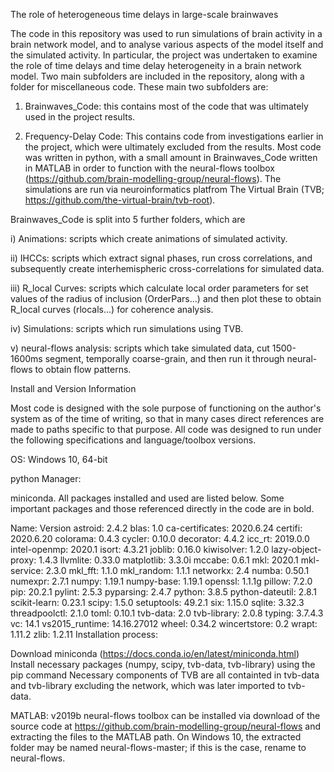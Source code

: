 The role of heterogeneous time delays in large-scale brainwaves

The code in this repository was used to run simulations of brain activity in a brain network model, and to analyse various aspects of the model itself and the simulated activity. In particular, the project was undertaken to examine the role of time delays and time delay heterogeneity in a brain network model. Two main subfolders are included in the repository, along with a folder for miscellaneous code. These main two subfolders are:

1. Brainwaves_Code: this contains most of the code that was ultimately used in the project results.

2. Frequency-Delay Code: This contains code from investigations earlier in the project, which were ultimately excluded from the results.
Most code was written in python, with a small amount in Brainwaves_Code written in MATLAB in order to function with the neural-flows toolbox (https://github.com/brain-modelling-group/neural-flows). The simulations are run via neuroinformatics platfrom The Virtual Brain (TVB; https://github.com/the-virtual-brain/tvb-root).

Brainwaves_Code is split into 5 further folders, which are

i) Animations: scripts which create animations of simulated activity.

ii) IHCCs: scripts which extract signal phases, run cross correlations, and subsequently create interhemispheric cross-correlations for simulated data.

iii) R_local Curves: scripts which calculate local order parameters for set values of the radius of inclusion (OrderPars...) and then plot these to obtain R_local curves (rlocals...) for coherence analysis.

iv) Simulations: scripts which run simulations using TVB.

v) neural-flows analysis: scripts which take simulated data, cut 1500-1600ms segment, temporally coarse-grain, and then run it through neural-flows to obtain flow patterns.

Install and Version Information

Most code is designed with the sole purpose of functioning on the author's system as of the time of writing, so that in many cases direct references are made to paths specific to that purpose. All code was designed to run under the following specifications and language/toolbox versions.

OS: Windows 10, 64-bit

python Manager:

miniconda. All packages installed and used are listed below. Some important packages and those referenced directly in the code are in bold.

Name: Version
astroid: 2.4.2
blas: 1.0
ca-certificates: 2020.6.24
certifi: 2020.6.20
colorama: 0.4.3
cycler: 0.10.0
decorator: 4.4.2
icc_rt: 2019.0.0
intel-openmp: 2020.1
isort: 4.3.21
joblib: 0.16.0
kiwisolver: 1.2.0
lazy-object-proxy: 1.4.3
llvmlite: 0.33.0
matplotlib: 3.3.0i
mccabe: 0.6.1
mkl: 2020.1
mkl-service: 2.3.0
mkl_fft: 1.1.0
mkl_random: 1.1.1
networkx: 2.4
numba: 0.50.1
numexpr: 2.7.1
numpy: 1.19.1
numpy-base: 1.19.1
openssl: 1.1.1g
pillow: 7.2.0
pip: 20.2.1
pylint: 2.5.3
pyparsing: 2.4.7
python: 3.8.5
python-dateutil: 2.8.1
scikit-learn: 0.23.1
scipy: 1.5.0
setuptools: 49.2.1
six: 1.15.0
sqlite: 3.32.3
threadpoolctl: 2.1.0
toml: 0.10.1
tvb-data: 2.0
tvb-library: 2.0.8
typing: 3.7.4.3
vc: 14.1
vs2015_runtime: 14.16.27012
wheel: 0.34.2
wincertstore: 0.2
wrapt: 1.11.2
zlib: 1.2.11
Installation process:

Download miniconda (https://docs.conda.io/en/latest/miniconda.html)
Install necessary packages (numpy, scipy, tvb-data, tvb-library) using the pip command
Necessary components of TVB are all containted in tvb-data and tvb-library excluding the network, which was later imported to tvb-data.

MATLAB: v2019b neural-flows toolbox can be installed via download of the source code at https://github.com/brain-modelling-group/neural-flows and extracting the files to the MATLAB path. On Windows 10, the extracted folder may be named neural-flows-master; if this is the case, rename to neural-flows.
